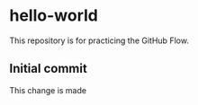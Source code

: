 # hello-world
This repository is for practicing the GitHub Flow.
## Initial commit
This change is made
